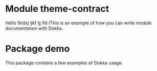 # Module theme-contract
 
Hello fkldsj ljkf ljj lfd lThis is an example of how you can write module documentation with Dokka.
 
# Package demo
 
This package contains a few examples of Dokka usage.
